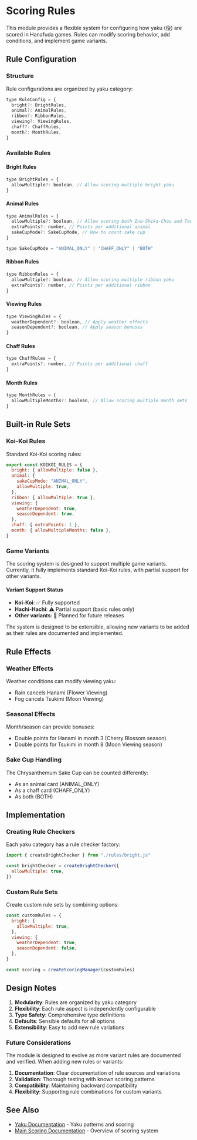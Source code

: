 # Scoring Rules

This module provides a flexible system for configuring how yaku (役) are scored in Hanafuda games. Rules can modify scoring behavior, add conditions, and implement game variants.

## Rule Configuration

### Structure

Rule configurations are organized by yaku category:

```javascript
type RuleConfig = {
  bright?: BrightRules,
  animal?: AnimalRules,
  ribbon?: RibbonRules,
  viewing?: ViewingRules,
  chaff?: ChaffRules,
  month?: MonthRules,
}
```

### Available Rules

#### Bright Rules

```javascript
type BrightRules = {
  allowMultiple?: boolean, // Allow scoring multiple bright yaku
}
```

#### Animal Rules

```javascript
type AnimalRules = {
  allowMultiple?: boolean, // Allow scoring both Ino-Shika-Chou and Tane
  extraPoints?: number, // Points per additional animal
  sakeCupMode?: SakeCupMode, // How to count sake cup
}

type SakeCupMode = "ANIMAL_ONLY" | "CHAFF_ONLY" | "BOTH"
```

#### Ribbon Rules

```javascript
type RibbonRules = {
  allowMultiple?: boolean, // Allow scoring multiple ribbon yaku
  extraPoints?: number, // Points per additional ribbon
}
```

#### Viewing Rules

```javascript
type ViewingRules = {
  weatherDependent?: boolean, // Apply weather effects
  seasonDependent?: boolean, // Apply season bonuses
}
```

#### Chaff Rules

```javascript
type ChaffRules = {
  extraPoints?: number, // Points per additional chaff
}
```

#### Month Rules

```javascript
type MonthRules = {
  allowMultipleMonths?: boolean, // Allow scoring multiple month sets
}
```

## Built-in Rule Sets

### Koi-Koi Rules

Standard Koi-Koi scoring rules:

```javascript
export const KOIKOI_RULES = {
  bright: { allowMultiple: false },
  animal: {
    sakeCupMode: "ANIMAL_ONLY",
    allowMultiple: true,
  },
  ribbon: { allowMultiple: true },
  viewing: {
    weatherDependent: true,
    seasonDependent: true,
  },
  chaff: { extraPoints: 1 },
  month: { allowMultipleMonths: false },
}
```

### Game Variants

The scoring system is designed to support multiple game variants. Currently, it fully implements standard Koi-Koi rules, with partial support for other variants.

#### Variant Support Status

- **Koi-Koi**: ✅ Fully supported
- **Hachi-Hachi**: ⚠️ Partial support (basic rules only)
- **Other variants**: 🚧 Planned for future releases

The system is designed to be extensible, allowing new variants to be added as their rules are documented and implemented.

## Rule Effects

### Weather Effects

Weather conditions can modify viewing yaku:

- Rain cancels Hanami (Flower Viewing)
- Fog cancels Tsukimi (Moon Viewing)

### Seasonal Effects

Month/season can provide bonuses:

- Double points for Hanami in month 3 (Cherry Blossom season)
- Double points for Tsukimi in month 8 (Moon Viewing season)

### Sake Cup Handling

The Chrysanthemum Sake Cup can be counted differently:

- As an animal card (ANIMAL_ONLY)
- As a chaff card (CHAFF_ONLY)
- As both (BOTH)

## Implementation

### Creating Rule Checkers

Each yaku category has a rule checker factory:

```javascript
import { createBrightChecker } from "./rules/bright.js"

const brightChecker = createBrightChecker({
  allowMultiple: true,
})
```

### Custom Rule Sets

Create custom rule sets by combining options:

```javascript
const customRules = {
  bright: {
    allowMultiple: true,
  },
  viewing: {
    weatherDependent: true,
    seasonDependent: false,
  },
}

const scoring = createScoringManager(customRules)
```

## Design Notes

1. **Modularity**: Rules are organized by yaku category
2. **Flexibility**: Each rule aspect is independently configurable
3. **Type Safety**: Comprehensive type definitions
4. **Defaults**: Sensible defaults for all options
5. **Extensibility**: Easy to add new rule variations

### Future Considerations

The module is designed to evolve as more variant rules are documented and verified. When adding new rules or variants:

1. **Documentation**: Clear documentation of rule sources and variations
2. **Validation**: Thorough testing with known scoring patterns
3. **Compatibility**: Maintaining backward compatibility
4. **Flexibility**: Supporting rule combinations for custom variants

## See Also

- [Yaku Documentation](../yaku/README.md) - Yaku patterns and scoring
- [Main Scoring Documentation](../README.md) - Overview of scoring system

